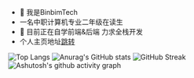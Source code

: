 - 👋 我是BinbimTech
- 一名中职计算机专业二年级在读生
- 👀 目前正在自学前端&后端 力求全栈开发
- 个人主页地址[跳转](https://home.binbim.top/)

![Top Langs](https://github-readme-stats.vercel.app/api/top-langs/?username=BB0813) ![Anurag's GitHub stats](https://github-readme-stats.vercel.app/api?username=BB0813)
![GitHub Streak](https://streak-stats.demolab.com/?user=BB0813)
![Ashutosh's github activity graph](https://github-readme-activity-graph.vercel.app/graph?username=BB0813)

<!---
BB0813/BB0813 is a ✨ special ✨ repository because its `README.md` (this file) appears on your GitHub profile.
You can click the Preview link to take a look at your changes.
--->
